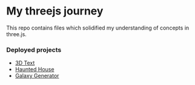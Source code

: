 # My threejs journey

This repo contains files which solidified my understanding of concepts in three.js. 

### Deployed projects
- [3D Text](https://partha-3dtext.vercel.app/)
- [Haunted House](https://haunted-house-nu-eight.vercel.app/)
- [Galaxy Generator](https://galaxy-generator-snowy.vercel.app/)
